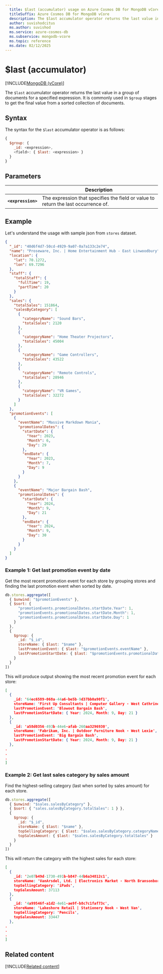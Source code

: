 ```yaml
---
  title: $last (accumulator) usage on Azure Cosmos DB for MongoDB vCore
  titleSuffix: Azure Cosmos DB for MongoDB vCore
  description: The $last accumulator operator returns the last value in a group of documents.
  author: suvishodcitus
  ms.author: suvishod
  ms.service: azure-cosmos-db
  ms.subservice: mongodb-vcore
  ms.topic: reference
  ms.date: 02/12/2025
---
```


# $last (accumulator)

[!INCLUDE[MongoDB (vCore)](~/reusable-content/ce-skilling/azure/includes/cosmos-db/includes/appliesto-mongodb-vcore.md)]

The `$last` accumulator operator returns the last value in a group of documents for a specified expression. It is commonly used in `$group` stages to get the final value from a sorted collection of documents.

## Syntax

The syntax for the `$last` accumulator operator is as follows:

```javascript
{
  $group: {
    _id: <expression>,
    <field>: { $last: <expression> }
  }
}
```

## Parameters

| | Description |
| --- | --- |
| **`<expression>`** | The expression that specifies the field or value to return the last occurrence of. |

## Example

Let's understand the usage with sample json from `stores` dataset.

```json
{
  "_id": "40d6f4d7-50cd-4929-9a07-0a7a133c2e74",
  "name": "Proseware, Inc. | Home Entertainment Hub - East Linwoodbury",
  "location": {
    "lat": 70.1272,
    "lon": 69.7296
  },
  "staff": {
    "totalStaff": {
      "fullTime": 19,
      "partTime": 20
    }
  },
  "sales": {
    "totalSales": 151864,
    "salesByCategory": [
      {
        "categoryName": "Sound Bars",
        "totalSales": 2120
      },
      {
        "categoryName": "Home Theater Projectors",
        "totalSales": 45004
      },
      {
        "categoryName": "Game Controllers",
        "totalSales": 43522
      },
      {
        "categoryName": "Remote Controls",
        "totalSales": 28946
      },
      {
        "categoryName": "VR Games",
        "totalSales": 32272
      }
    ]
  },
  "promotionEvents": [
    {
      "eventName": "Massive Markdown Mania",
      "promotionalDates": {
        "startDate": {
          "Year": 2023,
          "Month": 6,
          "Day": 29
        },
        "endDate": {
          "Year": 2023,
          "Month": 7,
          "Day": 9
        }
      }
    },
    {
      "eventName": "Major Bargain Bash",
      "promotionalDates": {
        "startDate": {
          "Year": 2024,
          "Month": 9,
          "Day": 21
        },
        "endDate": {
          "Year": 2024,
          "Month": 9,
          "Day": 30
        }
      }
    }
  ]
}
```

### Example 1: Get last promotion event by date

Get the most recent promotion event for each store by grouping stores and finding the last promotion event when sorted by date.

```javascript
db.stores.aggregate([
  { $unwind: "$promotionEvents" },
  { $sort: { 
      "promotionEvents.promotionalDates.startDate.Year": 1,
      "promotionEvents.promotionalDates.startDate.Month": 1,
      "promotionEvents.promotionalDates.startDate.Day": 1
    }
  },
  {
    $group: {
      _id: "$_id",
      storeName: { $last: "$name" },
      lastPromotionEvent: { $last: "$promotionEvents.eventName" },
      lastPromotionStartDate: { $last: "$promotionEvents.promotionalDates.startDate" }
    }
  }
])
```

This will produce output showing the most recent promotion event for each store:

```json
[
  {
    _id: '64ec6589-068a-44a6-be5b-9d37bb0a90f1',
    storeName: 'First Up Consultants | Computer Gallery - West Cathrine',
    lastPromotionEvent: 'Blowout Bargain Bash',
    lastPromotionStartDate: { Year: 2024, Month: 9, Day: 21 }
  },
  {
    _id: 'a58d0356-493b-44e6-afab-260aa3296930',
    storeName: 'Fabrikam, Inc. | Outdoor Furniture Nook - West Lexie',
    lastPromotionEvent: 'Big Bargain Bash',
    lastPromotionStartDate: { Year: 2024, Month: 9, Day: 21 }
  },
.
.
.
]
```

### Example 2: Get last sales category by sales amount

Find the highest-selling category (last when sorted by sales amount) for each store.

```javascript
db.stores.aggregate([
  { $unwind: "$sales.salesByCategory" },
  { $sort: { "sales.salesByCategory.totalSales": 1 } },
  {
    $group: {
      _id: "$_id",
      storeName: { $last: "$name" },
      topSellingCategory: { $last: "$sales.salesByCategory.categoryName" },
      topSalesAmount: { $last: "$sales.salesByCategory.totalSales" }
    }
  }
])
```

This will return the category with the highest sales for each store:

```json
[
  {
    _id: '2e07b49d-1730-491b-b847-44b6a34812c1',
    storeName: 'VanArsdel, Ltd. | Electronics Market - North Bransonborough',
    topSellingCategory: 'iPads',
    topSalesAmount: 37113
  },
  {
    _id: '4a99546f-a1d2-4e61-ae9f-b8c7c1faf73c',
    storeName: 'Lakeshore Retail | Stationery Nook - West Van',
    topSellingCategory: 'Pencils',
    topSalesAmount: 33447
  },
.
.
.
]
```

## Related content

[!INCLUDE[Related content](../includes/related-content.md)]

